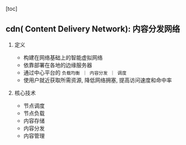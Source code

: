 [toc]

## cdn( Content Delivery Network): 内容分发网络

1. 定义

   - 构建在网络基础上的智能虚拟网络
   - 依靠部署在各地的边缘服务器
   - 通过中心平台的 `负载均衡 ｜ 内容分发 ｜ 调度`
   - 使用户就近获取所需资源, 降低网络拥塞, 提高访问速度和命中率

2. 核心技术

   - 节点调度
   - 节点负载
   - 内容存储
   - 内容分发
   - 内容管理
